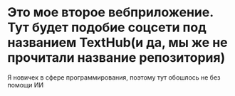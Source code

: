 # Это мое второе вебприложение. Тут будет подобие соцсети под названием TextHub(и да, мы же не прочитали название репозитория)
 Я новичек в сфере программирования, поэтому тут обошлось не без помощи ИИ